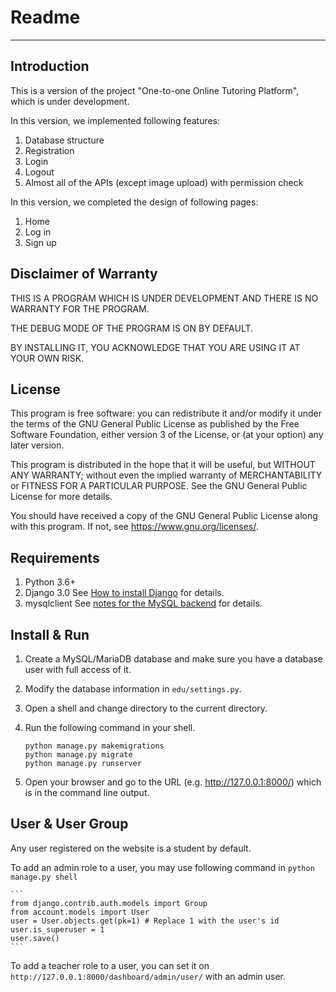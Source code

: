 # Readme

------

## Introduction

This is a version of the project "One-to-one Online Tutoring Platform", which is under development.

In this version, we implemented following features:

1. Database structure
2. Registration
3. Login
4. Logout
5. Almost all of the APIs (except image upload) with permission check

In this version, we completed the design of following pages:

1. Home
2. Log in
3. Sign up

## Disclaimer of Warranty

THIS IS A PROGRAM WHICH IS UNDER DEVELOPMENT AND THERE IS NO WARRANTY FOR THE PROGRAM. 

THE DEBUG MODE OF THE PROGRAM IS ON BY DEFAULT.

BY INSTALLING IT, YOU ACKNOWLEDGE THAT YOU ARE USING IT AT YOUR OWN RISK.

## License

This program is free software: you can redistribute it and/or modify
it under the terms of the GNU General Public License as published by
the Free Software Foundation, either version 3 of the License, or
(at your option) any later version.

This program is distributed in the hope that it will be useful,
but WITHOUT ANY WARRANTY; without even the implied warranty of
MERCHANTABILITY or FITNESS FOR A PARTICULAR PURPOSE.  See the
GNU General Public License for more details.

You should have received a copy of the GNU General Public License
along with this program.  If not, see <https://www.gnu.org/licenses/>.

## Requirements

1. Python 3.6+
2. Django 3.0 See [How to install Django](https://docs.djangoproject.com/en/3.0/topics/install/) for details.
3. mysqlclient See [notes for the MySQL backend](https://docs.djangoproject.com/en/3.0/ref/databases/#mysql-notes) for details.

## Install & Run

1. Create a MySQL/MariaDB database and make sure you have a database user with full access of it.
2. Modify the database information in `edu/settings.py`.
3. Open a shell and change directory to the current directory.
4. Run the following command in your shell.

    ```
    python manage.py makemigrations
    python manage.py migrate
    python manage.py runserver
    ```

5. Open your browser and go to the URL (e.g. http://127.0.0.1:8000/) which is in the command line output.

## User & User Group

Any user registered on the website is a student by default.

To add an admin role to a user, you may use following command in `python manage.py shell`

    ```
    from django.contrib.auth.models import Group
    from account.models import User
    user = User.objects.get(pk=1) # Replace 1 with the user's id
    user.is_superuser = 1
    user.save()
    ```
	
To add a teacher role to a user, you can set it on `http://127.0.0.1:8000/dashboard/admin/user/` with an admin user.